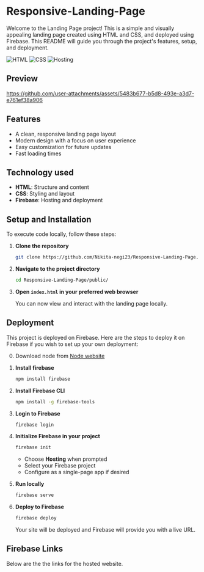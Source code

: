 # Responsive-Landing-Page
Welcome to the Landing Page project! This is a simple and visually appealing landing page created using HTML and CSS, and deployed using Firebase. This README will guide you through the project's features, setup, and deployment.


![HTML](https://img.shields.io/badge/Markup_Language-HTML-brightgreen) 
![CSS](https://img.shields.io/badge/Styling-CSS-orange)
![Hosting](https://img.shields.io/badge/Hosting-Firebase-blue)

## Preview

https://github.com/user-attachments/assets/5483b677-b5d8-493e-a3d7-e761ef38a906

## Features
- A clean, responsive landing page layout
- Modern design with a focus on user experience
- Easy customization for future updates
- Fast loading times


## Technology used
- **HTML**: Structure and content
- **CSS**: Styling and layout
- **Firebase**: Hosting and deployment

## Setup and Installation

To execute code locally, follow these steps:

1. **Clone the repository**

   ```bash
   git clone https://github.com/Nikita-negi23/Responsive-Landing-Page.git
   ```

2. **Navigate to the project directory**

   ```bash
   cd Responsive-Landing-Page/public/
   ```

3. **Open `index.html` in your preferred web browser**

   You can now view and interact with the landing page locally.

## Deployment

This project is deployed on Firebase. Here are the steps to deploy it on Firebase if you wish to set up your own deployment:

0. Download node from [Node website](https://nodejs.org/en/download)

1. **Install firebase**
    ```bash
    npm install firebase
    ```

2. **Install Firebase CLI**

   ```bash
   npm install -g firebase-tools
   ```

3. **Login to Firebase**

   ```bash
   firebase login
   ```

4. **Initialize Firebase in your project**

   ```bash
   firebase init
   ```

   - Choose **Hosting** when prompted
   - Select your Firebase project
   - Configure as a single-page app if desired

5. **Run locally**
    ```bash
    firebase serve
    ```
    
5. **Deploy to Firebase**

   ```bash
   firebase deploy
   ```

   Your site will be deployed and Firebase will provide you with a live URL.

## Firebase Links
Below are the the links for the hosted website.
